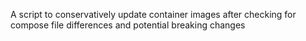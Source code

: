 A script to conservatively update container images after checking for compose file differences and potential breaking changes
